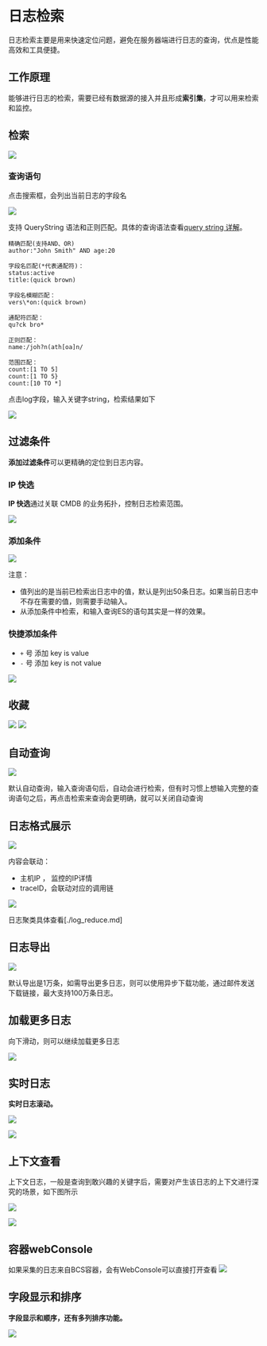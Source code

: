 # 日志检索

日志检索主要是用来快速定位问题，避免在服务器端进行日志的查询，优点是性能高效和工具便捷。

## 工作原理

能够进行日志的检索，需要已经有数据源的接入并且形成**索引集**，才可以用来检索和监控。

## 检索

![](media/16619381745659.jpg)

### 查询语句

点击搜索框，会列出当前日志的字段名

![](media/16619382314914.jpg)


支持 QueryString 语法和正则匹配。具体的查询语法查看[query string 详解](./query_string.md)。

```
精确匹配(支持AND、OR)
author:"John Smith" AND age:20

字段名匹配(*代表通配符)：
status:active
title:(quick brown)

字段名模糊匹配：
vers\*on:(quick brown)

通配符匹配：
qu?ck bro*

正则匹配：
name:/joh?n(ath[oa]n/

范围匹配：
count:[1 TO 5]
count:[1 TO 5}
count:[10 TO *]
```

点击log字段，输入关键字string，检索结果如下


![](media/16619382537693.jpg)


## 过滤条件

**添加过滤条件**可以更精确的定位到日志内容。

### IP 快选

**IP 快选**通过关联 CMDB 的业务拓扑，控制日志检索范围。

![](media/16619382867215.jpg)

### 添加条件

![](media/16619383036695.jpg)

注意：

* 值列出的是当前已检索出日志中的值，默认是列出50条日志。如果当前日志中不存在需要的值，则需要手动输入。
* 从添加条件中检索，和输入查询ES的语句其实是一样的效果。
      
### 快捷添加条件

* `+` 号 添加 key is value
* `-` 号 添加 key is not value

![](media/16619384495315.jpg)

## 收藏 

![](media/16619385543540.jpg)
![](media/16619385597843.jpg)


## 自动查询

![](media/16619385728928.jpg)

默认自动查询，输入查询语句后，自动会进行检索，但有时习惯上想输入完整的查询语句之后，再点击检索来查询会更明确，就可以关闭自动查询

## 日志格式展示

![](media/16619386379980.jpg)

内容会联动：

* 主机IP ， 监控的IP详情
* traceID，会联动对应的调用链

![](media/16619392015882.jpg)

日志聚类具体查看[./log_reduce.md]

## 日志导出

![](media/16619386446894.jpg)

默认导出是1万条，如需导出更多日志，则可以使用异步下载功能，通过邮件发送下载链接，最大支持100万条日志。

## 加载更多日志

向下滑动，则可以继续加载更多日志

![](media/16619386637154.jpg)


## 实时日志

**实时日志滚动。**

![](media/16619386815631.jpg)

![](media/16619386973151.jpg)


## 上下文查看

上下文日志，一般是查询到敢兴趣的关键字后，需要对产生该日志的上下文进行深究的场景，如下图所示

![](media/16619387199251.jpg)

![](media/16619387246047.jpg)


## 容器webConsole

如果采集的日志来自BCS容器，会有WebConsole可以直接打开查看
![](media/16619389802390.jpg)


## 字段显示和排序 

**字段显示和顺序，还有多列排序功能。**

![](media/16619387606093.jpg)


